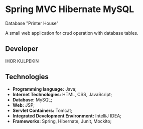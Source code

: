 # **Spring MVC Hibernate MySQL**
Database "Printer House" 

A small web application for crud operation with database tables. 

## Developer

IHOR KULPEKIN

##


## Technologies

* **Programming language:** Java;
* **Internet Technologies:** HTML, CSS, JavaScript;
* **Database:** MySQL;
* **Web:** JSP;
* **Servlet Containers:** Tomcat;
* **Integrated Development Environment:** IntelliJ IDEA;
* **Frameworks:** Spring, Hibernate, Junit, Mockito;

